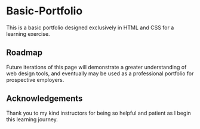 # Basic-Portfolio

This is a basic portfolio designed exclusively in HTML and CSS for a learning exercise.


## Roadmap

Future iterations of this page will demonstrate a greater understanding of web design tools, and eventually may be used as a professional portfolio for prospective employers.

## Acknowledgements

Thank you to my kind instructors for being so helpful and patient as I begin this learning journey.